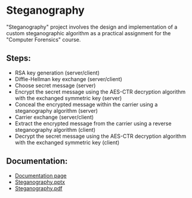 # Steganography

"Steganography" project involves the design and implementation of a custom steganographic algorithm as a practical assignment for the "Computer Forensics" course.

## Steps:

- RSA key generation (server/client)
- Diffie-Hellman key exchange (server/client)
- Choose secret message (server)
- Encrypt the secret message using the AES-CTR decryption algorithm with the exchanged symmetric key (server)
- Conceal the encrypted message within the carrier using a steganography algorithm (server)
- Carrier exchange (server/client)
- Extract the encrypted message from the carrier using a reverse steganography algorithm (client)
- Decrypt the secret message using the AES-CTR decryption algorithm with the exchanged symmetric key (client)

## Documentation:
- [Documentation page](https://github.com/nduje/Steganography/blob/master/documentation)
- [Steganography.pptx](https://github.com/nduje/Steganography/blob/master/documentation/Steganography.pptx)
- [Steganography.pdf](https://github.com/nduje/Steganography/blob/master/documentation/Steganography.pdf)
